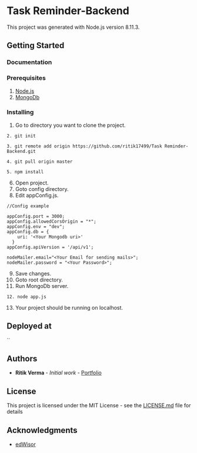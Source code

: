 # Task Reminder-Backend

This project was generated with Node.js version 8.11.3.

## Getting Started
### Documentation
### Prerequisites

1. [Node.js](https://nodejs.org/en/download/)
2. [MongoDb](https://www.mongodb.com/download-center?jmp=nav#community)


### Installing

1. Go to directory you want to clone the project.
```
2. git init
```
```
3. git remote add origin https://github.com/ritik17499/Task Reminder-Backend.git
```
```
4. git pull origin master
```
```
5. npm install
```
6. Open project.
7. Goto config directory. 
8. Edit appConfig.js.

```
//Config example

appConfig.port = 3000;
appConfig.allowedCorsOrigin = "*";
appConfig.env = "dev";
appConfig.db = {
    uri: '<Your Mongodb uri>'
  }
appConfig.apiVersion = '/api/v1';

nodeMailer.email="<Your Email for sending mails>";
nodeMailer.password = "<Your Password>";
```
9. Save changes.
10. Goto root directory.
11. Run MongoDb server.

```
12. node app.js
```
13. Your project should be running on localhost.


## Deployed at

``

## Authors

* **Ritik Verma** - *Initial work* - [Portfolio]()



## License

This project is licensed under the MIT License - see the [LICENSE.md](LICENSE.md) file for details

## Acknowledgments

* [edWisor](https://edwisor.com/)


